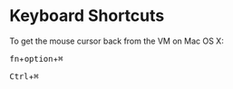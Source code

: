 Keyboard Shortcuts
==================

To get the mouse cursor back from the VM on Mac OS X:

<kbd>fn</kbd>+<kbd>option</kbd>+<kbd>&#8984;</kbd>

<kbd>Ctrl</kbd>+<kbd>&#8984;</kbd>

